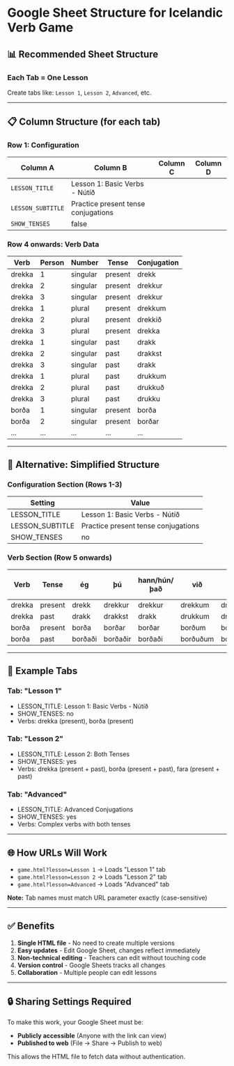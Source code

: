 # Google Sheet Structure for Icelandic Verb Game

## 📊 Recommended Sheet Structure

### Each Tab = One Lesson

Create tabs like: `Lesson 1`, `Lesson 2`, `Advanced`, etc.

---

## 📋 Column Structure (for each tab)

### **Row 1: Configuration**
| Column A | Column B | Column C | Column D |
|----------|----------|----------|----------|
| `LESSON_TITLE` | Lesson 1: Basic Verbs - Nútíð | | |
| `LESSON_SUBTITLE` | Practice present tense conjugations | | |
| `SHOW_TENSES` | false | | |

### **Row 4 onwards: Verb Data**

| Verb | Person | Number | Tense | Conjugation |
|------|--------|--------|-------|-------------|
| drekka | 1 | singular | present | drekk |
| drekka | 2 | singular | present | drekkur |
| drekka | 3 | singular | present | drekkur |
| drekka | 1 | plural | present | drekkum |
| drekka | 2 | plural | present | drekkið |
| drekka | 3 | plural | present | drekka |
| drekka | 1 | singular | past | drakk |
| drekka | 2 | singular | past | drakkst |
| drekka | 3 | singular | past | drakk |
| drekka | 1 | plural | past | drukkum |
| drekka | 2 | plural | past | drukkuð |
| drekka | 3 | plural | past | drukku |
| borða | 1 | singular | present | borða |
| borða | 2 | singular | present | borðar |
| ... | ... | ... | ... | ... |

---

## 🔧 Alternative: Simplified Structure

### **Configuration Section (Rows 1-3)**

| Setting | Value |
|---------|-------|
| LESSON_TITLE | Lesson 1: Basic Verbs - Nútíð |
| LESSON_SUBTITLE | Practice present tense conjugations |
| SHOW_TENSES | no |

### **Verb Section (Row 5 onwards)**

| Verb | Tense | ég | þú | hann/hún/það | við | þið | þeir/þær/þau |
|------|-------|-----|-----|--------------|-----|-----|--------------|
| drekka | present | drekk | drekkur | drekkur | drekkum | drekkið | drekka |
| drekka | past | drakk | drakkst | drakk | drukkum | drukkuð | drukku |
| borða | present | borða | borðar | borðar | borðum | borðið | borða |
| borða | past | borðaði | borðaðir | borðaði | borðuðum | borðuðuð | borðuðu |

---

## 📝 Example Tabs

### Tab: "Lesson 1"
- LESSON_TITLE: Lesson 1: Basic Verbs - Nútíð
- SHOW_TENSES: no
- Verbs: drekka (present), borða (present)

### Tab: "Lesson 2"
- LESSON_TITLE: Lesson 2: Both Tenses
- SHOW_TENSES: yes
- Verbs: drekka (present + past), borða (present + past), fara (present + past)

### Tab: "Advanced"
- LESSON_TITLE: Advanced Conjugations
- SHOW_TENSES: yes
- Verbs: Complex verbs with both tenses

---

## 🌐 How URLs Will Work

- `game.html?lesson=Lesson 1` → Loads "Lesson 1" tab
- `game.html?lesson=Lesson 2` → Loads "Lesson 2" tab
- `game.html?lesson=Advanced` → Loads "Advanced" tab

**Note:** Tab names must match URL parameter exactly (case-sensitive)

---

## ✅ Benefits

1. **Single HTML file** - No need to create multiple versions
2. **Easy updates** - Edit Google Sheet, changes reflect immediately
3. **Non-technical editing** - Teachers can edit without touching code
4. **Version control** - Google Sheets tracks all changes
5. **Collaboration** - Multiple people can edit lessons

---

## 🔒 Sharing Settings Required

To make this work, your Google Sheet must be:
- **Publicly accessible** (Anyone with the link can view)
- **Published to web** (File → Share → Publish to web)

This allows the HTML file to fetch data without authentication.
